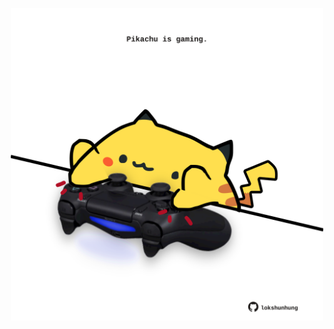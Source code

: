 <!-- built at 22/09/2023, 16:00:48 UTC -->
<p align="center">
  <img width="500" height="500" src="./ReadmeImage.svg">
</p>
